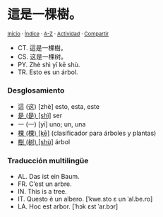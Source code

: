 # 這是一棵樹。
<sup>[Inicio](../../../../index.md) · [Índice](../../../../indices/frases-chinas.md) · [A-Z](../../../../indices/alfabetico.md) · [Actividad](../../../../indices/actividad.md) · [Compartir](https://x.com/intent/tweet?text=%E9%80%99%E6%98%AF%E4%B8%80%E6%A3%B5%E6%A8%B9%E3%80%82%20(%E8%BF%99%E6%98%AF%E4%B8%80%E6%A3%B5%E6%A0%91%E3%80%82)%20%5BZh%C3%A8%20sh%C3%AC%20y%C4%AB%20k%C4%93%20sh%C3%B9.%5D%20con%20desglosamiento%20y%20traducciones%20multiling%C3%BCes.%0A%E2%86%92%20https%3A%2F%2Fjucardus.github.io%2Fcontenido%2Fz%2Fh%2Fe%2Fzhe4-shi4-yi1-ke1-shu4.html%0A%0A%23frss_chns_jucardus%0A%40jucardus)</sup>

* CT. 這是一棵樹。
* CS. 这是一棵树。
* PY. Zhè shì yī kē shù.
* TR. Esto es un árbol.

### Desglosamiento

* 這 (这) [zhè] esto, esta, este
* [是 (是) [shì]](../../../../contenido/s/h/i/shi4-26159.md) ser
* 一 (一) [yī] uno; un, una
* [棵 (棵) [kē]](../../../../contenido/k/e/1/ke1-26869.md) (clasificador para árboles y plantas)
* [樹 (树) [shù]](../../../../contenido/s/h/u/shu4-27193.md) árbol

### Traducción multilingüe

* AL. Das ist ein Baum.
* FR. C’est un arbre.
* IN. This is a tree.
* IT. Questo è un albero. [ˈkwe.sto ɛ un ˈal.be.ro]
* LA. Hoc est arbor. [ˈhɔk ɛst ˈar.bɔr]
